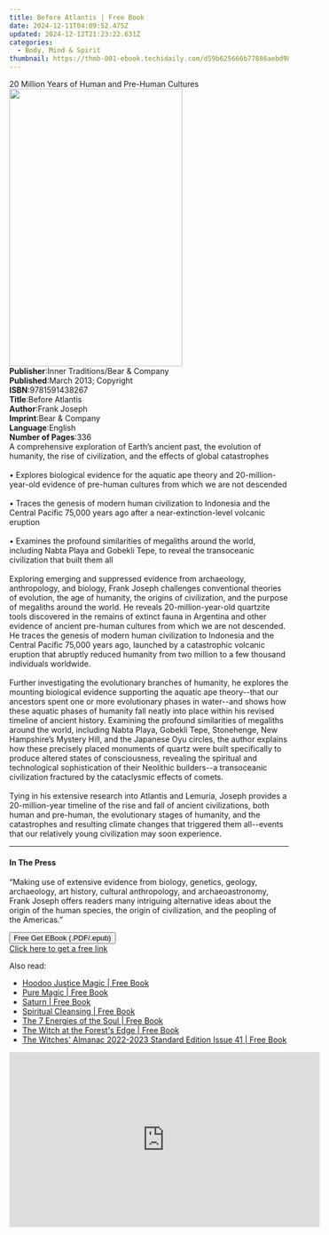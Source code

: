 ```yaml
---
title: Before Atlantis | Free Book
date: 2024-12-11T04:09:52.475Z
updated: 2024-12-12T21:23:22.631Z
categories:
  - Body, Mind & Spirit
thumbnail: https://thmb-001-ebook.techidaily.com/d59b625666b77886aebd98aaf79550b2012cc93808bf845d3ebd4289c1f5019f.jpg
---
```

<main id="book-container">
  <div class="flex flex-col">
    <div class="book-brief flex-1 py-6 px-4 sm:p-6 md:py-10 md:px-8">
      <!-- brief-->
      <div class="book-brief-main">
        20 Million Years of Human and Pre-Human Cultures
      </div>
    </div>
    <div
      class="book-meta-info flex-1 grid gap-4 col-start-1 col-end-3 row-start-1 sm:mb-6 sm:grid-cols-4 lg:gap-6 lg:col-start-2 lg:row-end-6 lg:row-span-6 lg:mb-0"
    >
      <div
        class="book-meta-info-left place-content-center mt-4 p-4 text-sm leading-6 col-start-2 col-span-2 dark:text-slate-400"
      >
        <img
          class="w-full h-500 object-cover rounded-lg sm:h-255 sm:col-span-2 lg:col-span-full"
          src="https://img-001-ebook.techidaily.com/897aea43c8ece7394d1ad712e26a2c3f7d7cc21d87be90d49f08077f8f62a919.jpg"
          alt=""
          width="312"
          height="500"
        />
      </div>
      <div
        class="book-meta-info-right mt-2 col-start-1 row-start-2 col-span-3 self-center"
      >
        <!-- meta data  -->
        <div class="flex flex-col px-4 md:px-8">
          <div class="flex-1">
            <strong>Publisher</strong>:<span class="px-2"
              >Inner Traditions/Bear &amp; Company</span
            >
          </div>
          <div class="flex-1">
            <strong>Published</strong>:<span class="px-2"
              >March 2013; Copyright</span
            >
          </div>
          <div class="flex-1">
            <strong>ISBN</strong>:<span class="px-2">9781591438267</span>
          </div>
          <div class="flex-1">
            <strong>Title</strong>:<span class="px-2">Before Atlantis</span>
          </div>
          <div class="flex-1">
            <strong>Author</strong>:<span class="px-2">Frank Joseph</span>
          </div>
          <div class="flex-1">
            <strong>Imprint</strong>:<span class="px-2"
              >Bear &amp; Company</span
            >
          </div>
          <div class="flex-1">
            <strong>Language</strong>:<span class="px-2">English</span>
          </div>
          <div class="flex-1">
            <strong>Number of Pages</strong>:<span class="px-2">336</span>
          </div>
        </div>
      </div>
    </div>
    <div class="book-description flex-1 py-6 px-4 sm:p-6 md:py-10 md:px-8">
      <div class="book-description-main">
        <div accordion-content="" id="description">
          A comprehensive exploration of Earth’s ancient past, the evolution of
          humanity, the rise of civilization, and the effects of global
          catastrophes <br />
          <br />• Explores biological evidence for the aquatic ape theory and
          20-million-year-old evidence of pre-human cultures from which we are
          not descended <br />
          <br />• Traces the genesis of modern human civilization to Indonesia
          and the Central Pacific 75,000 years ago after a near-extinction-level
          volcanic eruption <br />
          <br />• Examines the profound similarities of megaliths around the
          world, including Nabta Playa and Gobekli Tepe, to reveal the
          transoceanic civilization that built them all <br />
          <br />Exploring emerging and suppressed evidence from archaeology,
          anthropology, and biology, Frank Joseph challenges conventional
          theories of evolution, the age of humanity, the origins of
          civilization, and the purpose of megaliths around the world. He
          reveals 20-million-year-old quartzite tools discovered in the remains
          of extinct fauna in Argentina and other evidence of ancient pre-human
          cultures from which we are not descended. He traces the genesis of
          modern human civilization to Indonesia and the Central Pacific 75,000
          years ago, launched by a catastrophic volcanic eruption that abruptly
          reduced humanity from two million to a few thousand individuals
          worldwide. <br />
          <br />Further investigating the evolutionary branches of humanity, he
          explores the mounting biological evidence supporting the aquatic ape
          theory--that our ancestors spent one or more evolutionary phases in
          water--and shows how these aquatic phases of humanity fall neatly into
          place within his revised timeline of ancient history. Examining the
          profound similarities of megaliths around the world, including Nabta
          Playa, Gobekli Tepe, Stonehenge, New Hampshire’s Mystery Hill, and the
          Japanese Oyu circles, the author explains how these precisely placed
          monuments of quartz were built specifically to produce altered states
          of consciousness, revealing the spiritual and technological
          sophistication of their Neolithic builders--a transoceanic
          civilization fractured by the cataclysmic effects of comets. <br />
          <br />Tying in his extensive research into Atlantis and Lemuria,
          Joseph provides a 20-million-year timeline of the rise and fall of
          ancient civilizations, both human and pre-human, the evolutionary
          stages of humanity, and the catastrophes and resulting climate changes
          that triggered them all--events that our relatively young civilization
          may soon experience.
        </div>
        <div class="accordion-fader"></div>
      </div>
    </div>
    <div class="book-excerpts flex-1 py-6 px-4 sm:p-6 md:py-10 md:px-8">
      <!-- excerpts-->
      <div class="book-excerpts-main">
        <hr />
        <h4 class="placeholder placeholder-heading">
          <span>In The Press</span>
        </h4>
        <p>
          “Making use of extensive evidence from biology, genetics, geology,
          archaeology, art history, cultural anthropology, and archaeoastronomy,
          Frank Joseph offers readers many intriguing alternative ideas about
          the origin of the human species, the origin of civilization, and the
          peopling of the Americas.”
        </p>
      </div>
    </div>
    <div
      class="book-about-author flex-1 py-6 px-4 sm:p-6 md:py-10 md:px-8"
    ></div>
    <div class="book-free-get flex-1 py-6 px-4 sm:p-6 md:py-10 md:px-8">
      <button
        id="btn-free-get"
        class="bg-blue-500 hover:bg-blue-700 text-white font-bold py-2 px-4 rounded"
      >
        Free Get EBook (.PDF/.epub)
      </button>
      <div id="countdown-display" class="px-2 text-lg mt-2"></div>
      <a
        id="free-link"
        class="hidden bg-blue-500 hover:bg-blue-700 text-white font-bold py-2 px-4 rounded"
        href="https://www.ebooks.com/en-us/book/95782549/before-atlantis/frank-joseph/"
        target="_blank"
        >Click here to get a free link</a
      >
    </div>
    <script>
      let countdownTime = 0;
      let countdownInterval = null;
      document
        .getElementById('btn-free-get')
        .addEventListener('click', startCountdown);
      function startCountdown() {
        countdownTime = new Date().getTime() + 60000 * 3;
        countdownInterval = setInterval(updateCountdown, 1000);
        document.getElementById('btn-free-get').disabled = true;
        document
          .getElementById('btn-free-get')
          .classList.add('bg-gray-500', 'cursor-not-allowed');
      }
      function updateCountdown() {
        let currentTime = new Date().getTime();
        let timeLeft = countdownTime - currentTime;
        let secondsLeft = Math.floor(timeLeft / 1000);
        document.getElementById('countdown-display').innerHTML =
          `Remaining time: ${secondsLeft} seconds.`;
        if (secondsLeft <= 0) {
          clearInterval(countdownInterval);
          document.getElementById('btn-free-get').classList.add('hidden');
          document.getElementById('free-link').classList.remove('hidden');
          document.getElementById('countdown-display').innerHTML = '';
        }
      }
    </script>
  </div>
</main>

<ins class="adsbygoogle"
      style="display:block"
      data-ad-client="ca-pub-7571918770474297"
      data-ad-slot="8358498916"
      data-ad-format="auto"
      data-full-width-responsive="true"></ins>
    

<span class="atpl-alsoreadstyle">Also read:</span>
<div><ul>
<li><a href="https://novels-ebooks.techidaily.com/210233091-9781633412378-hoodoo-justice-magic/"><u>Hoodoo Justice Magic | Free Book</u></a></li>
<li><a href="https://novels-ebooks.techidaily.com/210233093-9781633412408-pure-magic/"><u>Pure Magic | Free Book</u></a></li>
<li><a href="https://novels-ebooks.techidaily.com/210233092-9781633412095-saturn/"><u>Saturn | Free Book</u></a></li>
<li><a href="https://novels-ebooks.techidaily.com/210233090-9781633412026-spiritual-cleansing/"><u>Spiritual Cleansing | Free Book</u></a></li>
<li><a href="https://novels-ebooks.techidaily.com/210233096-9781950253203-the-7-energies-of-the-soul/"><u>The 7 Energies of the Soul | Free Book</u></a></li>
<li><a href="https://novels-ebooks.techidaily.com/210233095-9781633412392-the-witch-at-the-forests-edge/"><u>The Witch at the Forest's Edge | Free Book</u></a></li>
<li><a href="https://novels-ebooks.techidaily.com/210233097-9781881098829-the-witches-almanac-2022-2023-standard-edition-issue-41/"><u>The Witches' Almanac 2022-2023 Standard Edition Issue 41 | Free Book</u></a></li>
</ul></div>

<!-- affiliate ads begin -->
<iframe width="560" height="315" src="https://www.youtube.com/embed/9Jfq2Wx1Bcs?si=YQrYpTy0g4aV5QaO" title="YouTube video player" frameborder="0" allow="accelerometer; autoplay; clipboard-write; encrypted-media; gyroscope; picture-in-picture; web-share" referrerpolicy="strict-origin-when-cross-origin" allowfullscreen></iframe>
<!-- affiliate ads end -->

